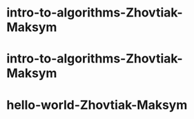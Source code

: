 # intro-to-algorithms-Zhovtiak-Maksym
# intro-to-algorithms-Zhovtiak-Maksym
# hello-world-Zhovtiak-Maksym
